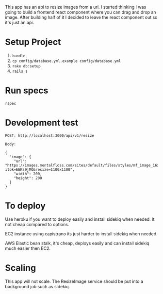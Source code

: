 This app has an api to resize images from a url. I started thinking I was going to build a frontend react component where you can drag and drop an image. After building half of it I decided to leave the react component out so it's just an api.  

# Setup Project

 1. `bundle`
 2. `cp config/database.yml.example config/database.yml`
 3. `rake db:setup`
 4. `rails s`

# Run specs
`rspec`

# Development test

```
POST: http://localhost:3000/api/v1/resize

Body:

{
  "image": {
    "url": "https://images.mentalfloss.com/sites/default/files/styles/mf_image_16x9/public/olly_0_0.jpg?itok=EEKs9jMQ&resize=1100x1100",
    "width": 200,
    "height": 200
  }
}
```

# To deploy

Use heroku if you want to deploy easily and install sidekiq when needed. It not cheap compared to options.

EC2 instance using capistrano its just harder to install sidekiq when needed.

AWS Elastic bean stalk, it's cheap, deploys easily and can install sidekiq much easier then EC2.

# Scaling

This app will not scale. The ResizeImage service should be put
into a background job such as sidekiq.
